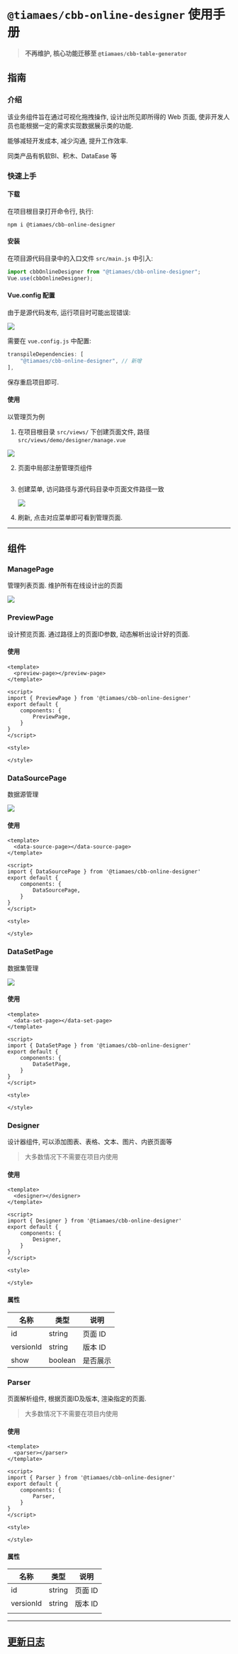 # `@tiamaes/cbb-online-designer` 使用手册

> **不再维护, 核心功能迁移至 `@tiamaes/cbb-table-generator`**

## 指南

### 介绍

该业务组件旨在通过可视化拖拽操作, 设计出所见即所得的 Web 页面, 使非开发人员也能根据一定的需求实现数据展示类的功能.

能够减轻开发成本, 减少沟通, 提升工作效率.

同类产品有帆软BI、积木、DataEase 等

### 快速上手

#### 下载

在项目根目录打开命令行, 执行:

```shell
npm i @tiamaes/cbb-online-designer
```

#### 安装

在项目源代码目录中的入口文件 `src/main.js` 中引入:

```js
import cbbOnlineDesigner from "@tiamaes/cbb-online-designer";
Vue.use(cbbOnlineDesigner);
```

 #### Vue.config 配置

由于是源代码发布, 运行项目时可能出现错误:

![](./1.png)

需要在 `vue.config.js` 中配置:

```js
transpileDependencies: [
    "@tiamaes/cbb-online-designer", // 新增
],
```

保存重启项目即可.

#### 使用

以管理页为例

1. 在项目根目录 `src/views/` 下创建页面文件, 路径 `src/views/demo/designer/manage.vue`

![](./2.png)

2. 页面中局部注册管理页组件

```vue

```

3. 创建菜单, 访问路径与源代码目录中页面文件路径一致

   ![](./3.png)

4. 刷新, 点击对应菜单即可看到管理页面.  

***
## 组件

### ManagePage

管理列表页面. 维护所有在线设计出的页面

![](./4.png)

### PreviewPage

设计预览页面. 通过路径上的页面ID参数, 动态解析出设计好的页面.

#### 使用

```vue
<template>
  <preview-page></preview-page>
</template>

<script>
import { PreviewPage } from '@tiamaes/cbb-online-designer'
export default {
    components: {
        PreviewPage,
    }
}
</script>                       

<style>

</style>
```



### DataSourcePage

数据源管理

![](./5.png)
#### 使用

```vue
<template>
  <data-source-page></data-source-page>
</template>

<script>
import { DataSourcePage } from '@tiamaes/cbb-online-designer'
export default {
    components: {
        DataSourcePage,
    }
}
</script>                       

<style>

</style>
```
### DataSetPage

数据集管理

![](./6.png)
#### 使用

```vue
<template>
  <data-set-page></data-set-page>
</template>

<script>
import { DataSetPage } from '@tiamaes/cbb-online-designer'
export default {
    components: {
        DataSetPage,
    }
}
</script>                       

<style>

</style>
```
### Designer

设计器组件, 可以添加图表、表格、文本、图片、内嵌页面等

> 大多数情况下不需要在项目内使用

#### 使用

```vue
<template>
  <designer></designer>
</template>

<script>
import { Designer } from '@tiamaes/cbb-online-designer'
export default {
    components: {
        Designer,
    }
}
</script>                       

<style>

</style>
```
#### 属性

| 名称      | 类型    | 说明     |
| --------- | ------- | -------- |
| id        | string  | 页面 ID  |
| versionId | string  | 版本 ID  |
| show      | boolean | 是否展示 |



### Parser

页面解析组件, 根据页面ID及版本, 渲染指定的页面.

> 大多数情况下不需要在项目内使用

#### 使用

```vue
<template>
  <parser></parser>
</template>

<script>
import { Parser } from '@tiamaes/cbb-online-designer'
export default {
    components: {
        Parser,
    }
}
</script>                       

<style>

</style>
```
#### 属性

| 名称      | 类型   | 说明    |
| --------- | ------ | ------- |
| id        | string | 页面 ID |
| versionId | string | 版本 ID |
|           |        |         |



***
## [更新日志](http://192.168.250.101/ve-group/cbb/blob/dev/packages/online-designer/CHANGELOG.md)